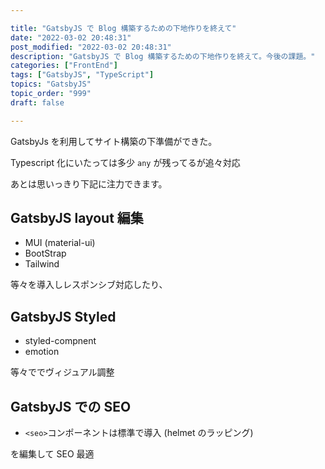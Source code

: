 ```yaml
---

title: "GatsbyJS で Blog 構築するための下地作りを終えて"
date: "2022-03-02 20:48:31"
post_modified: "2022-03-02 20:48:31"
description: "GatsbyJS で Blog 構築するための下地作りを終えて。今後の課題。"
categories: ["FrontEnd"]
tags: ["GatsbyJS", "TypeScript"]
topics: "GatsbyJS"
topic_order: "999"
draft: false

---
```


GatsbyJs を利用してサイト構築の下準備ができた。

Typescript 化にいたっては多少 `any` が残ってるが追々対応

あとは思いっきり下記に注力できます。

## GatsbyJS layout 編集

- MUI (material-ui)
- BootStrap
- Tailwind

等々を導入しレスポンシブ対応したり、

## GatsbyJS Styled

- styled-compnent
- emotion

等々ででヴィジュアル調整

## GatsbyJS での SEO

- `<seo>`コンポーネントは標準で導入 (helmet のラッピング)

を編集して SEO 最適
